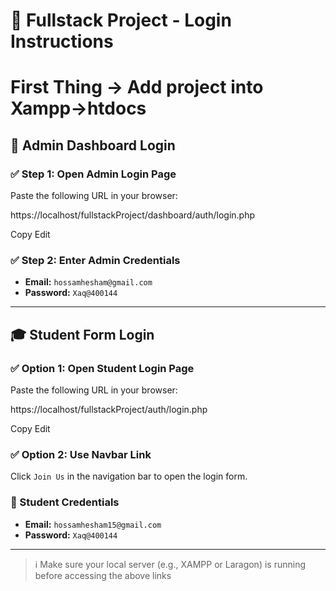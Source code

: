 # 📘 Fullstack Project - Login Instructions
# First Thing -> Add project into Xampp->htdocs

## 🔐 Admin Dashboard Login

### ✅ Step 1: Open Admin Login Page

Paste the following URL in your browser:

https://localhost/fullstackProject/dashboard/auth/login.php


Copy
Edit

### ✅ Step 2: Enter Admin Credentials

- **Email:** `hossamhesham@gmail.com`
- **Password:** `Xaq@400144`

---

## 🎓 Student Form Login

### ✅ Option 1: Open Student Login Page

Paste the following URL in your browser:

https://localhost/fullstackProject/auth/login.php


Copy
Edit

### ✅ Option 2: Use Navbar Link

Click `Join Us` in the navigation bar to open the login form.

### 🔑 Student Credentials

- **Email:** `hossamhesham15@gmail.com`
- **Password:** `Xaq@400144`

---

> ℹ️ Make sure your local server (e.g., XAMPP or Laragon) is running before accessing the above links
